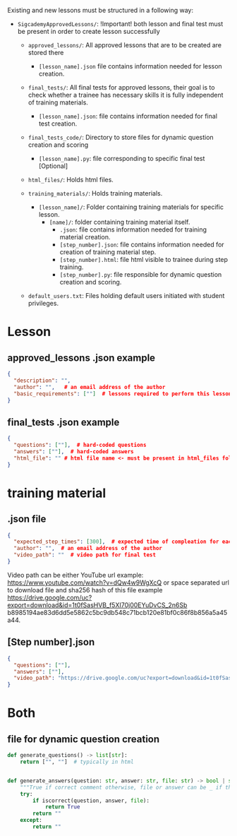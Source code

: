 Existing and new lessons must be structured in a following way:

- `SigcademyApprovedLessons/`:  !Important! both lesson and final test must be present in order to create lesson successfully
  - `approved_lessons/`: All approved lessons that are to be created are stored there
    - `[lesson_name].json` file contains information needed for lesson creation.
  - `final_tests/`: All final tests for approved lessons, their goal is to check whether a trainee has necessary skills it is fully independent of training materials.
    - `[lesson_name].json`: file contains information needed for final test creation.
  - `final_tests_code/`: Directory to store files for dynamic question creation and scoring 
    - `[lesson_name].py`: file corresponding to specific final test [Optional]

  - `html_files/`: Holds html files.

  - `training_materials/`: Holds training materials.
    - `[lesson_name]/`: Folder containing training materials for specific lesson.
      - `[name]/`: folder containing training material itself.
        - `.json`: file contains information needed for training material creation.
        - `[step_number].json`: file contains information needed for creation of training material step.
        - `[step_number].html`: file html visible to trainee during step training.
        - `[step_number].py`: file responsible for dynamic question creation and scoring.
  - `default_users.txt`: Files holding default users initiated with student privileges.

# Lesson

## approved_lessons .json example
```json
{
  "description": "",
  "author": "",   # an email address of the author
  "basic_requirements": [""]  # lessons required to perform this lesson
}
```
## final_tests .json example
```json
{
  "questions": [""],  # hard-coded questions
  "answers": [""],  # hard-coded answers
  "html_file": "" # html file name <- must be present in html_files folder
}
```

# training material 
## .json file
```json
{
  "expected_step_times": [300],  # expected time of compleation for each step (to provide feedback to oversears)
  "author": "",  # an email address of the author
  "video_path": ""  # video path for final test
}
```

Video path can be either YouTube url example: https://www.youtube.com/watch?v=dQw4w9WgXcQ or space separated url to download file and sha256 hash of this file example https://drive.google.com/uc?export=download&id=1t0fSasHVB_f5XI70j00EYuDvCS_2n6Sb b8985194ae83d6dd5e5862c5bc9db548c71bcb120e81bf0c86f8b856a5a45a44.
## [Step number].json
```json
{
  "questions": [""],
  "answers": [""],
  "video_path": "https://drive.google.com/uc?export=download&id=1t0fSasHVB_f5XI70j00EYuDvCS_2n6Sb b8985194ae83d6dd5e5862c5bc9db548c71bcb120e81bf0c86f8b856a5a45a44"
}
```

# Both
## file for dynamic question creation

```python
def generate_questions() -> list[str]:
    return ["", ""]  # typically in html


def generate_answers(question: str, answer: str, file: str) -> bool | str:
    """True if correct comment otherwise, file or answer can be _ if they are not necessary"""
    try:
        if iscorrect(question, answer, file):
            return True
        return ""
    except:
        return ""
```

